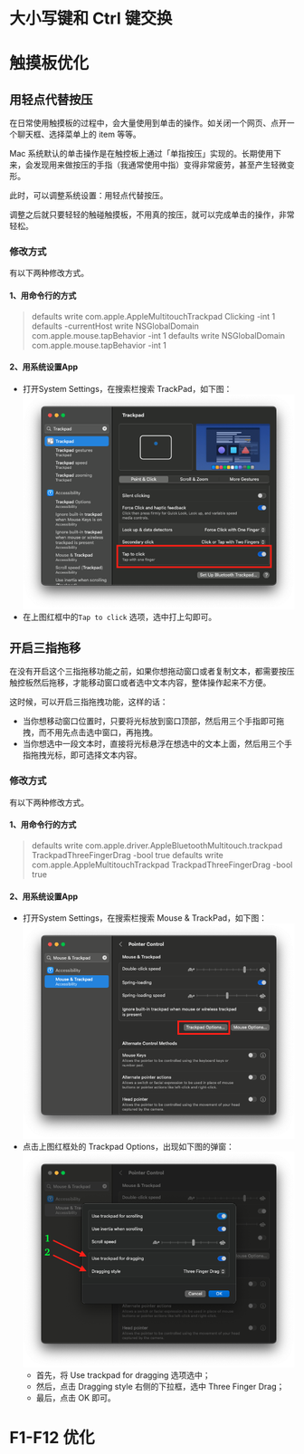 # 大小写键和 Ctrl 键交换

# 触摸板优化

## 用轻点代替按压

在日常使用触摸板的过程中，会大量使用到单击的操作。如关闭一个网页、点开一个聊天框、选择菜单上的 item 等等。

Mac 系统默认的单击操作是在触控板上通过「单指按压」实现的。长期使用下来，会发现用来做按压的手指（我通常使用中指）变得非常疲劳，甚至产生轻微变形。

此时，可以调整系统设置：用轻点代替按压。

调整之后就只要轻轻的触碰触摸板，不用真的按压，就可以完成单击的操作，非常轻松。

### 修改方式

有以下两种修改方式。

#### 1、用命令行的方式

> defaults write com.apple.AppleMultitouchTrackpad Clicking -int 1
> defaults -currentHost write NSGlobalDomain com.apple.mouse.tapBehavior -int 1
> defaults write NSGlobalDomain com.apple.mouse.tapBehavior -int 1

#### 2、用系统设置App

- 打开System Settings，在搜索栏搜索 TrackPad，如下图：
          ![TrackPad-0](images/Trackpad-0.png)
- 在上图红框中的`Tap to click` 选项，选中打上勾即可。

## 开启三指拖移

在没有开启这个三指拖移功能之前，如果你想拖动窗口或者复制文本，都需要按压触控板然后拖移，才能移动窗口或者选中文本内容，整体操作起来不方便。

这时候，可以开启三指拖拽功能，这样的话：
- 当你想移动窗口位置时，只要将光标放到窗口顶部，然后用三个手指即可拖拽，而不用先点击选中窗口，再拖拽。
- 当你想选中一段文本时，直接将光标悬浮在想选中的文本上面，然后用三个手指拖拽光标，即可选择文本内容。

### 修改方式

有以下两种修改方式。

####  1、用命令行的方式
> defaults write com.apple.driver.AppleBluetoothMultitouch.trackpad TrackpadThreeFingerDrag -bool true
> defaults write com.apple.AppleMultitouchTrackpad TrackpadThreeFingerDrag -bool true 

#### 2、用系统设置App

  - 打开System Settings，在搜索栏搜索 Mouse & TrackPad，如下图：
        ![Trackpad-1](images/Trackpad-1.png)
  - 点击上图红框处的 Trackpad Options，出现如下图的弹窗：
        ![Trackpad-2](images/Trackpad-2.png)
    - 首先，将 Use trackpad for dragging 选项选中；
    - 然后，点击 Dragging style 右侧的下拉框，选中 Three Finger Drag；
    - 最后，点击 OK 即可。

# F1-F12 优化
